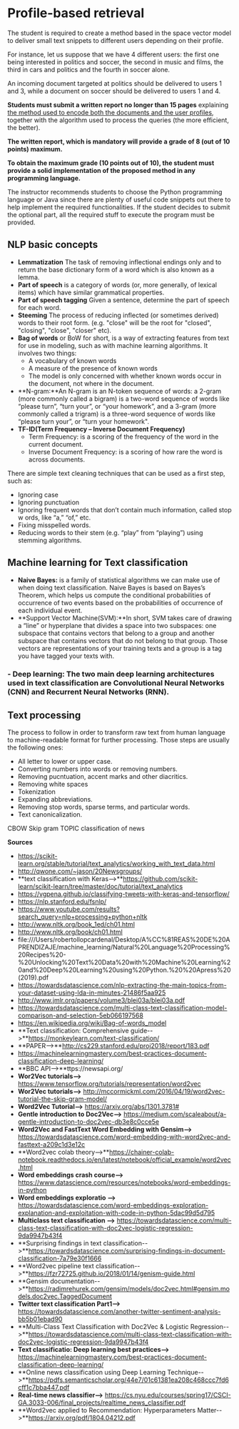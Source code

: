 # Profile-based retrieval

The student is required to create a method based in the space vector model to deliver small text snippets to different users depending on their profile.

For instance, let us suppose that we have 4 different users: the first one being interested in politics and soccer, the second in music and films, the third in cars and politics and the fourth in soccer alone.

An incoming document targeted at politics should be delivered to users 1 and 3, while a document on soccer should be delivered to users 1 and 4. 

**Students must submit a written report no longer than 15 pages** explaining <u>the method used to encode both the documents and the user profiles</u>, together with the algorithm used to process the queries (the more efficient, the better). 

**The written report, which is mandatory will provide a grade of 8 (out of 10 points) maximum.**

**To obtain the maximum grade (10 points out of 10), the student must provide a solid implementation of the proposed method in any programming language.**

 The instructor recommends students to choose the Python programming language or Java since there are plenty of useful code snippets out there to help implement the required functionalities. If the student decides to submit the optional part, all the required stuff to execute the program must be provided.
 

## NLP basic concepts

- **Lemmatization** The task of removing inflectional endings only and to return the base dictionary form of a word which is also known as a lemma.
- **Part of speech** is a category of words (or, more generally, of lexical items) which have similar grammatical properties.
- **Part of speech tagging** Given a sentence, determine the part of speech for each word.
- **Steeming** The process of reducing inflected (or sometimes derived) words to their root form. (e.g. "close" will be the root for "closed", "closing", "close", "closer" etc).
- **Bag of words** or BoW for short, is a way of extracting features from text for use in modeling, such as with machine learning algorithms. It involves two things:
	- A vocabulary of known words
	- A measure of the presence of known words
	-  The model is only concerned with whether known words occur in the document, not where in the document.
- **N-gram:**An N-gram is an N-token sequence of words: a 2-gram (more commonly called a bigram) is a two-word sequence of words like “please turn”, “turn your”, or “your homework”, and a 3-gram (more commonly called a trigram) is a three-word sequence of words like “please turn your”, or “turn your homework".
- **TF-ID(Term Frequency – Inverse Document Frequency)**
	- Term Frequency: is a scoring of the frequency of the word in the current document.
	- Inverse Document Frequency: is a scoring of how rare the word is across documents.


There are simple text cleaning techniques that can be used as a first step, such as:

- Ignoring case
- Ignoring punctuation
- Ignoring frequent words that don’t contain much information, called stop w ords, like “a,” “of,” etc.
- Fixing misspelled words.
- Reducing words to their stem (e.g. “play” from “playing”) using stemming algorithms.

## Machine learning for Text classification

- **Naive Bayes:** is a family of statistical algorithms we can make use of when doing text classification. Naive Bayes is based on Bayes’s Theorem, which helps us compute the conditional probabilities of occurrence of two events based on the probabilities of occurrence of each individual event.
- **Support Vector Machine(SVM):**In short, SVM takes care of drawing a “line” or hyperplane that divides a space into two subspaces: one subspace that contains vectors that belong to a group and another subspace that contains vectors that do not belong to that group. Those vectors are representations of your training texts and a group is a tag you have tagged your texts with.
### - **Deep learning:** The two main deep learning architectures used in text classification are Convolutional Neural Networks (CNN) and Recurrent Neural Networks (RNN).

## Text processing
The process to follow in order to transform raw text from human language to machine-readable format for further processing. Those steps are usually the following ones:
- All letter to lower or upper case.
- Converting numbers into words or removing numbers.
- Removing pucntuation, accent marks and other diacritics.
- Removing white spaces
- Tokenization
- Expanding abbreviations.
- Removing stop words, sparse terms, and particular words.
- Text canonicalization.




	
	
	
CBOW
Skip gram
TOPIC classification of news

**Sources**

- https://scikit-learn.org/stable/tutorial/text_analytics/working_with_text_data.html
- http://qwone.com/~jason/20Newsgroups/
- **text classification with Keras-->**https://github.com/scikit-learn/scikit-learn/tree/master/doc/tutorial/text_analytics
- https://vgpena.github.io/classifying-tweets-with-keras-and-tensorflow/
- https://nlp.stanford.edu/fsnlp/
- https://www.youtube.com/results?search_query=nlp+processing+python+nltk
- http://www.nltk.org/book_1ed/ch01.html
- http://www.nltk.org/book/ch01.html
- file:///Users/robertollopcardenal/Desktop/A%CC%81REAS%20DE%20APRENDIZAJE/machine_learning/Natural%20Language%20Processing%20Recipes%20-%20Unlocking%20Text%20Data%20with%20Machine%20Learning%20and%20Deep%20Learning%20using%20Python.%20%20Apress%20(2019).pdf
- https://towardsdatascience.com/nlp-extracting-the-main-topics-from-your-dataset-using-lda-in-minutes-21486f5aa925
- http://www.jmlr.org/papers/volume3/blei03a/blei03a.pdf
- https://towardsdatascience.com/multi-class-text-classification-model-comparison-and-selection-5eb066197568
- https://en.wikipedia.org/wiki/Bag-of-words_model
- **Text classification: Comprehensive guide-->**https://monkeylearn.com/text-classification/
- **PAPER-->**http://cs229.stanford.edu/proj2018/report/183.pdf 
- https://machinelearningmastery.com/best-practices-document-classification-deep-learning/
- **BBC API-->**ttps://newsapi.org/
- **Wor2Vec tutorials-->** https://www.tensorflow.org/tutorials/representation/word2vec
- **Wor2Vec tutorials-->** http://mccormickml.com/2016/04/19/word2vec-tutorial-the-skip-gram-model/
- **Word2Vec Tutorial-->** https://arxiv.org/abs/1301.3781#
- **Gentle introduction to Doc2Vec-->** https://medium.com/scaleabout/a-gentle-introduction-to-doc2vec-db3e8c0cce5e
- **Word2Vec and FastText Word Embedding with Gensim-->** https://towardsdatascience.com/word-embedding-with-word2vec-and-fasttext-a209c1d3e12c
- **Word2vec colab theory-->**https://chainer-colab-notebook.readthedocs.io/en/latest/notebook/official_example/word2vec.html
- **Word embeddings crash course-->** https://www.datascience.com/resources/notebooks/word-embeddings-in-python
- **Word embeddings exploratio -->** https://towardsdatascience.com/word-embeddings-exploration-explanation-and-exploitation-with-code-in-python-5dac99d5d795
- **Multiclass text classification -->** https://towardsdatascience.com/multi-class-text-classification-with-doc2vec-logistic-regression-9da9947b43f4
- **Surprising findings in text classification-->**https://towardsdatascience.com/surprising-findings-in-document-classification-7a79e30f1666
- **Word2vec pipeline text classification-->**https://fzr72725.github.io/2018/01/14/genism-guide.html
- **Gensim documentation-->**https://radimrehurek.com/gensim/models/doc2vec.html#gensim.models.doc2vec.TaggedDocument
- **Twitter text classification Part1-->** https://towardsdatascience.com/another-twitter-sentiment-analysis-bb5b01ebad90
- **Multi-Class Text Classification with Doc2Vec & Logistic Regression-->**https://towardsdatascience.com/multi-class-text-classification-with-doc2vec-logistic-regression-9da9947b43f4
- **Text classificatio: Deep learning best practices-->** https://machinelearningmastery.com/best-practices-document-classification-deep-learning/
- **Online news classification using Deep Learning Technique-->**https://pdfs.semanticscholar.org/44e7/01c61381ea208c468ccc7fd6cff1c7bba447.pdf
- **Real-time news classifier-->** https://cs.nyu.edu/courses/spring17/CSCI-GA.3033-006/final_projects/realtime_news_classifier.pdf	
- **Word2vec applied to Recommendation: Hyperparameters Matter-->**https://arxiv.org/pdf/1804.04212.pdf